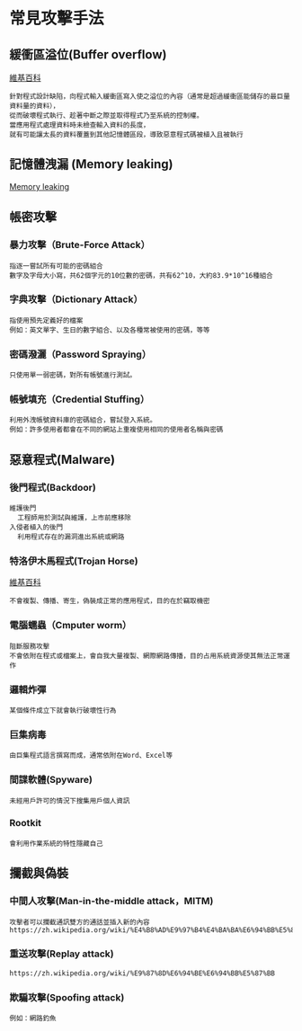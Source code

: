 # 常見攻擊手法
## 緩衝區溢位(Buffer overflow)
[維基百科](https://zh.wikipedia.org/zh-tw/%E7%BC%93%E5%86%B2%E5%8C%BA%E6%BA%A2%E5%87%BA)
```
針對程式設計缺陷，向程式輸入緩衝區寫入使之溢位的內容（通常是超過緩衝區能儲存的最巨量資料量的資料），
從而破壞程式執行、趁著中斷之際並取得程式乃至系統的控制權。
當應用程式處理資料時未檢查輸入資料的長度，
就有可能讓太長的資料覆蓋到其他記憶體區段，導致惡意程式碼被植入且被執行
```
## 記憶體洩漏 (Memory leaking)
[Memory leaking](https://zh.wikipedia.org/wiki/%E5%86%85%E5%AD%98%E6%B3%84%E6%BC%8F)
## 帳密攻擊
### 暴力攻擊（Brute-Force Attack）
```
指逐一嘗試所有可能的密碼組合
數字及字母大小寫，共62個字元的10位數的密碼，共有62^10，大約83.9*10^16種組合
```
### 字典攻擊（Dictionary Attack）
```
指使用預先定義好的檔案
例如：英文單字、生日的數字組合、以及各種常被使用的密碼，等等
```
### 密碼潑灑（Password Spraying）
```
只使用單一弱密碼，對所有帳號進行測試。
```
### 帳號填充（Credential Stuffing）
```
利用外洩帳號資料庫的密碼組合，嘗試登入系統。
例如：許多使用者都會在不同的網站上重複使用相同的使用者名稱與密碼
```
## 惡意程式(Malware)
### 後門程式(Backdoor)
```
維護後門
  工程師用於測試與維護，上市前應移除
入侵者植入的後門
  利用程式存在的漏洞進出系統或網路
```
### 特洛伊木馬程式(Trojan Horse)
[維基百科](https://zh.wikipedia.org/wiki/%E7%89%B9%E6%B4%9B%E4%BC%8A%E6%9C%A8%E9%A9%AC_(%E7%94%B5%E8%84%91))
```
不會複製、傳播、寄生，偽裝成正常的應用程式，目的在於竊取機密
```
### 電腦蠕蟲（Cmputer worm）
```
阻斷服務攻擊
不會依附在程式或檔案上，會自我大量複製、網際網路傳播，目的占用系統資源使其無法正常運作
```
### 邏輯炸彈
```
某個條件成立下就會執行破壞性行為
```
### 巨集病毒
```
由巨集程式語言撰寫而成，通常依附在Word、Excel等
```
### 間諜軟體(Spyware)
```
未經用戶許可的情況下搜集用戶個人資訊
```
### Rootkit
```
會利用作業系統的特性隱藏自己
```
## 攔截與偽裝
### 中間人攻擊(Man-in-the-middle attack，MITM)
```
攻擊者可以攔截通訊雙方的通話並插入新的內容
https://zh.wikipedia.org/wiki/%E4%B8%AD%E9%97%B4%E4%BA%BA%E6%94%BB%E5%87%BB
```
### 重送攻擊(Replay attack)
```
https://zh.wikipedia.org/wiki/%E9%87%8D%E6%94%BE%E6%94%BB%E5%87%BB
```
### 欺騙攻擊(Spoofing attack)
```
例如：網路釣魚
```
